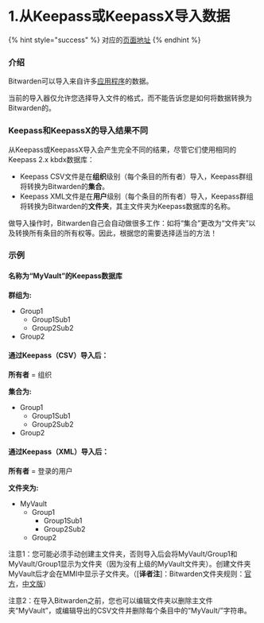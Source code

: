 # 1.从Keepass或KeepassX导入数据

{% hint style="success" %}
对应的[页面地址](https://github.com/dani-garcia/bitwarden_rs/wiki/Importing-data-from-Keepass-or-KeepassX)
{% endhint %}

### 介绍

Bitwarden可以导入来自许多[应用程序](https://help.bitwarden.com/article/import-data/)的数据。

当前的导入器仅允许您选择导入文件的格式，而不能告诉您是如何将数据转换为Bitwarden的。

### Keepass和KeepassX的导入结果不同

从Keepass或KeepassX导入会产生完全不同的结果，尽管它们使用相同的Keepass 2.x kbdx数据库：

* Keepass CSV文件是在**组织**级别（每个条目的所有者）导入，Keepass群组将转换为Bitwarden的**集合**。
* Keepass XML文件是在**用户**级别（每个条目的所有者）导入，Keepass群组将转换为Bitwarden的**文件夹**，其主文件夹为Keepass数据库的名称。

做导入操作时，Bitwarden自己会自动做很多工作：如将“集合”更改为“文件夹”以及转换所有条目的所有权等。因此，根据您的需要选择适当的方法！

### 示例

#### 名称为“MyVault”的Keepass数据库

**群组为:**

* Group1
  * Group1Sub1
  * Group2Sub2
* Group2

#### 通过Keepass（CSV）导入后：

**所有者** = 组织

**集合为:**

* Group1
  * Group1Sub1
  * Group2Sub2
* Group2

#### 通过Keepass（XML）导入后：

**所有者** = 登录的用户

**文件夹为:**

* MyVault
  * Group1
    * Group1Sub1
    * Group2Sub2
  * Group2

注意1：您可能必须手动创建主文件夹，否则导入后会将MyVault/Group1和MyVault/Group1显示为文件夹（因为没有上级的MyVault文件夹）。创建文件夹MyVault后才会在MMI中显示子文件夹。（\[**译者注**\]：Bitwarden文件夹规则：[官方](https://help.bitwarden.com/article/folders/)，[中文版](https://bitwardenhelp.ppgg.in/categories/features/organizing-your-vault-with-folders)）

注意2：在导入Bitwarden之前，您也可以编辑文件夹以删除主文件夹“MyVault”，或编辑导出的CSV文件并删除每个条目中的“MyVault/”字符串。  


